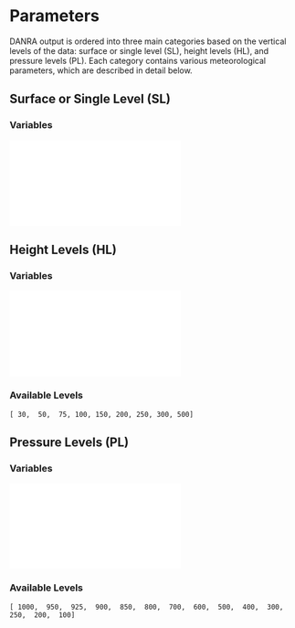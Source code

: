 # Parameters
DANRA output is ordered into three main categories based on the vertical levels of the data: surface or single level (SL), height levels (HL), and pressure levels (PL). Each category contains various meteorological parameters, which are described in detail below.

## Surface or Single Level (SL)
### Variables
![danra_sl_variables.md](danra_sl_variables.md)

## Height Levels (HL)
### Variables
![danra_hl_variables.md](danra_hl_variables.md)
### Available Levels
`[ 30,  50,  75, 100, 150, 200, 250, 300, 500]`

## Pressure Levels (PL)
### Variables
![danra_pl_variables.md](danra_pl_variables.md)
### Available Levels
`[ 1000,  950,  925,  900,  850,  800,  700,  600,  500,  400,  300,  250,  200,  100]`
